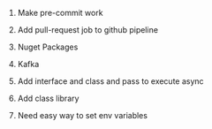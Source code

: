 1. Make pre-commit work 
2. Add pull-request job to github pipeline 


3. Nuget Packages
4. Kafka

5. Add interface and class and pass to execute async
6. Add class library 
7. Need easy way to set env variables